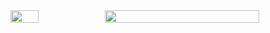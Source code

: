 <div style="display: flex; gap: 0; padding: 0; margin: 0;">
  <img src="readme/SBAid_logo.svg" style="width: 30%; height: auto;" />
  <img src="readme/Logo_KIT.svg" style="width: 70%; height: auto;" />
</div>